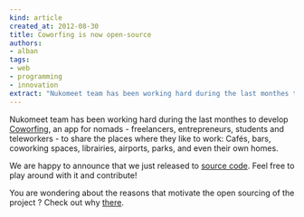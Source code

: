 ```yaml
---
kind: article
created_at: 2012-08-30
title: Coworfing is now open-source
authors:
- alban
tags:
- web
- programming
- innovation
extract: "Nukomeet team has been working hard during the last monthes to develop Coworfing, an app for nomads - freelancers, entrepreneurs, students and teleworkers - to share the places where they like to work: Cafés, bars, coworking spaces, librairies, airports, parks, and even their own homes."
---
```


Nukomeet team has been working hard during the last monthes to develop [Coworfing]("http://coworfing.com"), an app for nomads - freelancers, entrepreneurs, students and teleworkers - to share the places where they like to work: Cafés, bars, coworking spaces, librairies, airports, parks, and even their own homes.

We are happy to announce that we just released to [source code]("http://github.com/nukomeet/coworfing"). Feel free to play around with it and contribute!

You are wondering about the reasons that motivate the open sourcing of the project ? Check out why [there](http://coworfing.tumblr.com/post/30524579773/why-we-are-open-sourcing).

